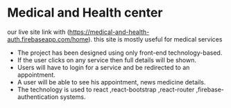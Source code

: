 # Medical and Health center

our live site link with (https://medical-and-health-auth.firebaseapp.com/home).
this site is mostly useful for medical services

* The project has been designed using only front-end technology-based.
* If the user clicks on any service then full details will be shown.
* Users will have to login for a service and be redirected to an appointment.
* A user will be able to see his appointment, news medicine details.
* The technology is used to   react ,react-bootstrap ,react-router ,firebase-    authentication  systems.


